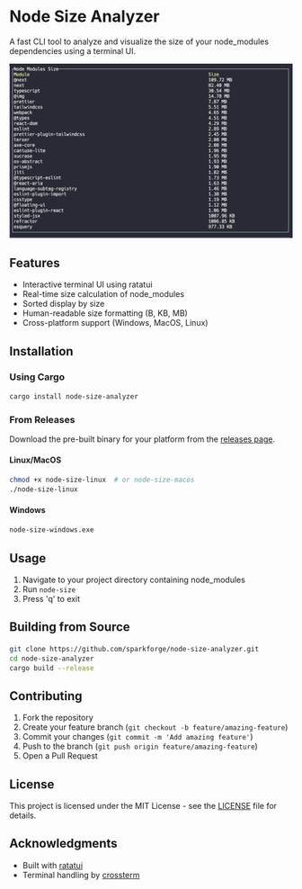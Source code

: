 # Node Size Analyzer

A fast CLI tool to analyze and visualize the size of your node_modules dependencies using a terminal UI.

![Screenshot of Node Size Analyzer](https://raw.githubusercontent.com/sparkforge/node-size-analyzer/main/screenshot.png)

## Features

- Interactive terminal UI using ratatui
- Real-time size calculation of node_modules
- Sorted display by size
- Human-readable size formatting (B, KB, MB)
- Cross-platform support (Windows, MacOS, Linux)

## Installation

### Using Cargo

```bash
cargo install node-size-analyzer
```

### From Releases

Download the pre-built binary for your platform from the [releases page](https://github.com/sparkforge/node-size-analyzer/releases).

#### Linux/MacOS

```bash
chmod +x node-size-linux  # or node-size-macos
./node-size-linux
```

#### Windows

```bash
node-size-windows.exe
```

## Usage

1. Navigate to your project directory containing node_modules
2. Run `node-size`
3. Press 'q' to exit

## Building from Source

```bash
git clone https://github.com/sparkforge/node-size-analyzer.git
cd node-size-analyzer
cargo build --release
```

## Contributing

1. Fork the repository
2. Create your feature branch (`git checkout -b feature/amazing-feature`)
3. Commit your changes (`git commit -m 'Add amazing feature'`)
4. Push to the branch (`git push origin feature/amazing-feature`)
5. Open a Pull Request

## License

This project is licensed under the MIT License - see the [LICENSE](LICENSE) file for details.

## Acknowledgments

- Built with [ratatui](https://github.com/ratatui-org/ratatui)
- Terminal handling by [crossterm](https://github.com/crossterm-rs/crossterm)
